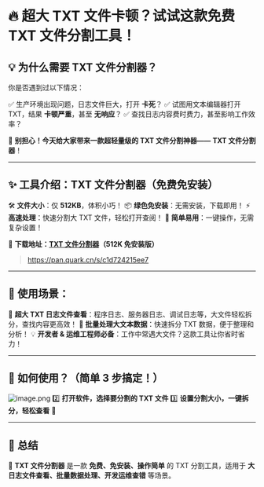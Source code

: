 # **🔥 超大 TXT 文件卡顿？试试这款免费 TXT 文件分割工具！**

## **💡 为什么需要 TXT 文件分割器？**

你是否遇到过以下情况：

✅ 生产环境出现问题，日志文件巨大，打开 **卡死**？
✅ 试图用文本编辑器打开 TXT，结果 **卡顿严重**，甚至 **无响应**？
✅ 查找日志内容费时费力，甚至影响工作效率？

🚀 **别担心！今天给大家带来一款超轻量级的 TXT 文件分割神器——** **TXT 文件分割器**！

* * *

## **✨ 工具介绍：TXT 文件分割器（免费免安装）**

🛠 **文件大小**：仅 **512KB**，体积小巧！
📦 **绿色免安装**：无需安装，下载即用！
⚡ **高速处理**：快速分割大 TXT 文件，轻松打开查阅！
🎯 **简单易用**：一键操作，无需复杂设置！

🔗 **下载地址：[TXT 文件分割器](https://pan.quark.cn/s/c1d724215ee7)（512K 免安装版）**
>https://pan.quark.cn/s/c1d724215ee7

* * *

## **📌 使用场景：**

💾 **超大 TXT 日志文件查看**：程序日志、服务器日志、调试日志等，大文件轻松拆分，查找内容更高效！
📂 **批量处理大文本数据**：快速拆分 TXT 数据，便于整理和分析！
💡 **开发者 & 运维工程师必备**：工作中常遇大文件？这款工具让你省时省力！

* * *

## **🚀 如何使用？（简单 3 步搞定！）**

![image.png](https://upload-images.jianshu.io/upload_images/30153012-200c2d89d921a73a.png?imageMogr2/auto-orient/strip%7CimageView2/2/w/1240)
2️⃣ **打开软件，选择要分割的 TXT 文件**
3️⃣ **设置分割大小，一键拆分，轻松查看** 🎉

* * *

## **🎯 总结**

📌 **TXT 文件分割器** 是一款 **免费、免安装、操作简单** 的 TXT 分割工具，适用于 **大日志文件查看、批量数据处理、开发运维查错** 等场景。

